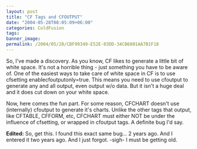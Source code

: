 ```yaml
---
layout: post
title: "CF Tags and CFOUTPUT"
date: "2004-05-28T08:05:09+06:00"
categories: ColdFusion 
tags: 
banner_image: 
permalink: /2004/05/28/CBF99349-E52E-03DD-34CB6801AA7B1F18
---
```


So, I've made a discovery. As you know, CF likes to generate a little bit of white space. It's not a horrible thing - just something you have to be aware of. One of the easiest ways to take care of white space in CF is to use cfsetting enablecfoutputonly=true. This means you need to use cfoutput to generate any and all output, even output w/o data. But it isn't a huge deal and it does cut down on your white space.

Now, here comes the fun part. For some reason, CFCHART doesn't use (internally) cfoutput to generate it's charts. Unlike the other tags that output, like CFTABLE, CFFORM, etc, CFCHART must either NOT be under the influence of cfsetting, or wrapped in cfoutput tags. A definite bug I'd say.

<b>Edited:</b> So, get this. I found this exact same bug... 2 years ago. And I entered it two years ago. And I just forgot. -sigh- I must be getting old.
